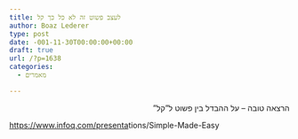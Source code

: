 ```yaml
---
title: לעצב פשוט זה לא כל כך קל
author: Boaz Lederer
type: post
date: -001-11-30T00:00:00+00:00
draft: true
url: /?p=1638
categories:
  - מאמרים

---
```

<div dir="rtl">
  הרצאה טובה &#8211; על ההבדל בין פשוט ל&#8221;קל&#8221;
</div>

<a href="https://www.infoq.com/presentations/Simple-Made-Easy" target="_blank" data-saferedirecturl="https://www.google.com/url?hl=en&q=https://www.infoq.com/presentations/Simple-Made-Easy&source=gmail&ust=1475043812291000&usg=AFQjCNGyCI0e2rY_Q0lAMnQjgviznDkFvA">https://www.infoq.com/presenta<wbr />tions/Simple-Made-Easy</a>

<div>
</div>